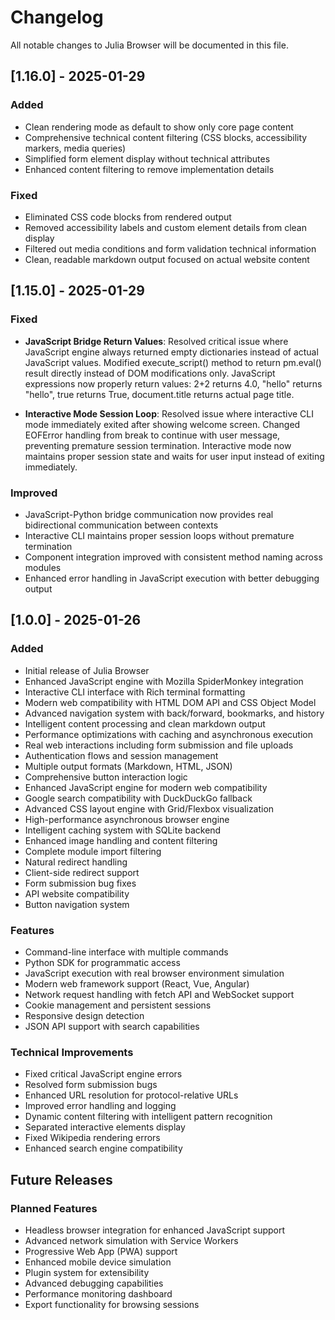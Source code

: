 # Changelog

All notable changes to Julia Browser will be documented in this file.

## [1.16.0] - 2025-01-29

### Added
- Clean rendering mode as default to show only core page content
- Comprehensive technical content filtering (CSS blocks, accessibility markers, media queries)
- Simplified form element display without technical attributes
- Enhanced content filtering to remove implementation details

### Fixed
- Eliminated CSS code blocks from rendered output
- Removed accessibility labels and custom element details from clean display
- Filtered out media conditions and form validation technical information
- Clean, readable markdown output focused on actual website content

## [1.15.0] - 2025-01-29

### Fixed
- **JavaScript Bridge Return Values**: Resolved critical issue where JavaScript engine always returned empty dictionaries instead of actual JavaScript values. Modified execute_script() method to return pm.eval() result directly instead of DOM modifications only. JavaScript expressions now properly return values: 2+2 returns 4.0, "hello" returns "hello", true returns True, document.title returns actual page title.

- **Interactive Mode Session Loop**: Resolved issue where interactive CLI mode immediately exited after showing welcome screen. Changed EOFError handling from break to continue with user message, preventing premature session termination. Interactive mode now maintains proper session state and waits for user input instead of exiting immediately.

### Improved
- JavaScript-Python bridge communication now provides real bidirectional communication between contexts
- Interactive CLI maintains proper session loops without premature termination
- Component integration improved with consistent method naming across modules
- Enhanced error handling in JavaScript execution with better debugging output

## [1.0.0] - 2025-01-26

### Added
- Initial release of Julia Browser
- Enhanced JavaScript engine with Mozilla SpiderMonkey integration
- Interactive CLI interface with Rich terminal formatting
- Modern web compatibility with HTML DOM API and CSS Object Model
- Advanced navigation system with back/forward, bookmarks, and history
- Intelligent content processing and clean markdown output
- Performance optimizations with caching and asynchronous execution
- Real web interactions including form submission and file uploads
- Authentication flows and session management
- Multiple output formats (Markdown, HTML, JSON)
- Comprehensive button interaction logic
- Enhanced JavaScript engine for modern web compatibility
- Google search compatibility with DuckDuckGo fallback
- Advanced CSS layout engine with Grid/Flexbox visualization
- High-performance asynchronous browser engine
- Intelligent caching system with SQLite backend
- Enhanced image handling and content filtering
- Complete module import filtering
- Natural redirect handling
- Client-side redirect support
- Form submission bug fixes
- API website compatibility
- Button navigation system

### Features
- Command-line interface with multiple commands
- Python SDK for programmatic access
- JavaScript execution with real browser environment simulation
- Modern web framework support (React, Vue, Angular)
- Network request handling with fetch API and WebSocket support
- Cookie management and persistent sessions
- Responsive design detection
- JSON API support with search capabilities

### Technical Improvements
- Fixed critical JavaScript engine errors
- Resolved form submission bugs
- Enhanced URL resolution for protocol-relative URLs
- Improved error handling and logging
- Dynamic content filtering with intelligent pattern recognition
- Separated interactive elements display
- Fixed Wikipedia rendering errors
- Enhanced search engine compatibility

## Future Releases

### Planned Features
- Headless browser integration for enhanced JavaScript support
- Advanced network simulation with Service Workers
- Progressive Web App (PWA) support
- Enhanced mobile device simulation
- Plugin system for extensibility
- Advanced debugging capabilities
- Performance monitoring dashboard
- Export functionality for browsing sessions